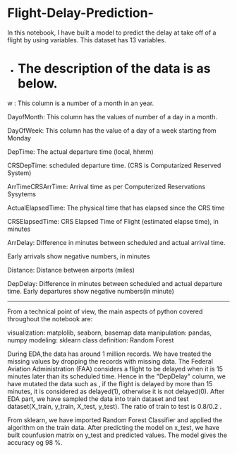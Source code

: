 # Flight-Delay-Prediction-
In this notebook, I have built a model to predict the delay at take off of a flight by using variables.
This dataset has 13 variables.
- # The description of the data is as below.

w : This column is a number of a month in an year.

DayofMonth: This column has the values of number of a day in a month.

DayOfWeek: This column has the value of a day of a week starting from Monday

DepTime: The actual departure time (local, hhmm)

CRSDepTime: scheduled departure time. (CRS is Computarized Reserved System)

ArrTimeCRSArrTime: Arrival time as per  Computerized Reservations Sysytems

ActualElapsedTime: The physical time that has elapsed since the CRS time

CRSElapsedTime: CRS Elapsed Time of Flight (estimated elapse time), in minutes

ArrDelay: Difference in minutes between scheduled and actual arrival time.

Early arrivals show negative numbers, in minutes

Distance: Distance between airports (miles)

DepDelay: Difference in minutes between scheduled and actual departure time.
Early departures show negative numbers(in minute)
_________________________________________________________________________________________________________________________________________________________________________________
From a technical point of view, the main aspects of python covered throughout the notebook are:

visualization: matplolib, seaborn, basemap
data manipulation: pandas, numpy
modeling: sklearn
class definition: Random Forest


During EDA,the data has around 1 million records. We have treated the missing values by dropping the records with missing data. 
The Federal Aviation Administration (FAA) considers a flight to be delayed when it is 15 minutes later than its scheduled time. Hence in the "DepDelay" column,
we have mutated the data such as , if the flight is delayed by more than 15 minutes, it is considered as delayed(1), otherwise it is not delayed(0).
 After EDA part, we have sampled the data into train dataset and test dataset(X_train, y_train, X_test, y_test). The ratio of train to test is 0.8/0.2 .
 
 From sklearn, we have imported Random Forest Classifier and applied the algorithm on the train data. 
 After predicting the model on x_test, we have built counfusion matrix on y_test and predicted values.
 The model gives the accuracy og 98 %.
 
 
